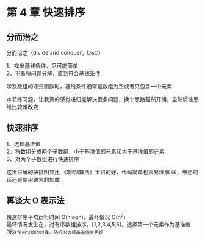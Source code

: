 # 第 4 章 快速排序

## 分而治之

分而治之（divide and conquer，D&C）  

1、找出基线条件，尽可能简单  
2、不断将问题分解，直到符合基线条件  

涉及数组的递归函数时，基线条件通常是数组为空或者只包含一个元素  

本节练习题，让我真的感觉递归能解决很多问题，换个思路豁然开朗，虽然惯性思维比较难改变    

## 快速排序

1、选择基准值  
2、将数组分成两个子数组，小于基准值的元素和大于基准值的元素  
3、对两个子数组进行快速排序  

这里讲解的快排明显比 《啊哈!算法》里讲的好，代码简单也容易理解 😆，细想的话还是使用语言的加成   

## 再谈大 O 表示法

快速排序平均运行时间 O(nlogn)，最坏情况 O(n<sup>2</sup>)  
最坏情况发生在，对有序数组排序，[1,2,3,4,5,6]，选择第一个元素作为基准值  
所以`使用快排的时候，随机的选择基准值会更好`  

